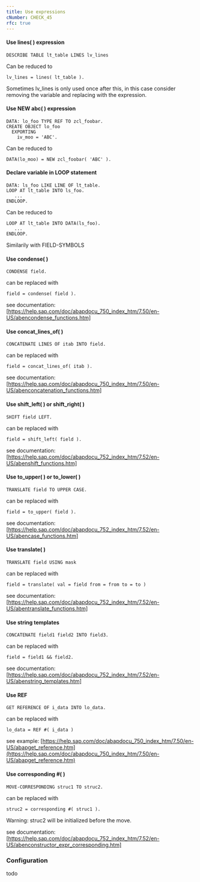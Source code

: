 ```yaml
---
title: Use expressions
cNumber: CHECK_45
rfc: true
---
```


#### Use lines( ) expression

```abap
DESCRIBE TABLE lt_table LINES lv_lines
```
Can be reduced to
```abap
lv_lines = lines( lt_table ).
```
Sometimes lv_lines is only used once after this, in this case consider removing the variable and replacing with the expression.

#### Use NEW abc( ) expression
```abap
DATA: lo_foo TYPE REF TO zcl_foobar.
CREATE OBJECT lo_foo
  EXPORTING
    iv_moo = 'ABC'.
```
Can be reduced to
```abap
DATA(lo_moo) = NEW zcl_foobar( 'ABC' ).
```

#### Declare variable in LOOP statement
```abap
DATA: ls_foo LIKE LINE OF lt_table.
LOOP AT lt_table INTO ls_foo.
   ...
ENDLOOP.
```
Can be reduced to
```abap
LOOP AT lt_table INTO DATA(ls_foo).
   ...
ENDLOOP.
```
Similarily with FIELD-SYMBOLS

#### Use condense( )
```abap
CONDENSE field.
```

can be replaced with

```abap
field = condense( field ).
```

see documentation: [https://help.sap.com/doc/abapdocu_750_index_htm/7.50/en-US/abencondense_functions.htm]

#### Use concat_lines_of( )
```abap
CONCATENATE LINES OF itab INTO field.
```

can be replaced with

```abap
field = concat_lines_of( itab ).
```

see documentation: [https://help.sap.com/doc/abapdocu_750_index_htm/7.50/en-US/abenconcatenation_functions.htm]

#### Use shift_left( ) or shift_right( )
```abap
SHIFT field LEFT.
```

can be replaced with

```abap
field = shift_left( field ).
```

see documentation: [https://help.sap.com/doc/abapdocu_752_index_htm/7.52/en-US/abenshift_functions.htm]

#### Use to_upper( ) or to_lower( )
```abap
TRANSLATE field TO UPPER CASE.
```

can be replaced with

```abap
field = to_upper( field ).
```

see documentation: [https://help.sap.com/doc/abapdocu_752_index_htm/7.52/en-US/abencase_functions.htm]

#### Use translate( )
```abap
TRANSLATE field USING mask
```

can be replaced with

```abap
field = translate( val = field from = from to = to )
```

see documentation: [https://help.sap.com/doc/abapdocu_752_index_htm/7.52/en-US/abentranslate_functions.htm]

#### Use string templates
```abap
CONCATENATE field1 field2 INTO field3.
```

can be replaced with

```abap
field = field1 && field2.
```

see documentation: [https://help.sap.com/doc/abapdocu_752_index_htm/7.52/en-US/abenstring_templates.htm]

#### Use REF

```abap
GET REFERENCE OF i_data INTO lo_data.
```

can be replaced with

```abap
lo_data = REF #( i_data )
```

see example: [https://help.sap.com/doc/abapdocu_750_index_htm/7.50/en-US/abapget_reference.htm](https://help.sap.com/doc/abapdocu_750_index_htm/7.50/en-US/abapget_reference.htm)

#### Use corresponding #( )
```abap
MOVE-CORRESPONDING struc1 TO struc2.
```

can be replaced with

```abap
struc2 = corresponding #( struc1 ).
```
Warning: struc2 will be initialized before the move.

see documentation: [https://help.sap.com/doc/abapdocu_752_index_htm/7.52/en-US/abenconstructor_expr_corresponding.htm]

### Configuration
todo
